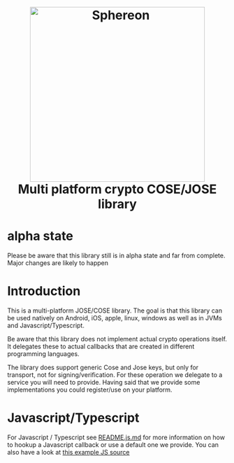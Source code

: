 <!--suppress HtmlDeprecatedAttribute -->
<h1 align="center">
  <br>
<a href="https://www.sphereon.com"><img src="https://sphereon.com/content/themes/sphereon/assets/img/logo.svg" alt="Sphereon" width="400"></a>
  <br>Multi platform crypto COSE/JOSE library
  <br>
</h1>

# alpha state

Please be aware that this library still is in alpha state and far from complete. Major changes are likely to happen

# Introduction

This is a multi-platform JOSE/COSE library. The goal is that this library can be used natively on Android, iOS,
apple, linux, windows as well as in JVMs and Javascript/Typescript.

Be aware that this library does not implement actual crypto operations itself. It delegates these to actual callbacks
that are created in different programming languages.

The library does support generic Cose and Jose keys, but only
for transport, not for signing/verification. For these operation we delegate to a service you will need to provide.
Having said that we provide some implementations you could register/use on your platform.

# Javascript/Typescript

For Javascript / Typescript see [README.js.md](./README.js.md) for more information on how to hookup a Javascript
callback or use a default one we provide. You can also have a look
at [this example JS source](./src/jsTest/crypto-x509-example-js/index.js)
